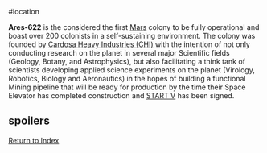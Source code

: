 #location

**Ares-622** is the considered the first [Mars](Mars.md) colony to be fully operational and boast over 200 colonists in a self-sustaining environment. The colony was founded by [Cardosa Heavy Industries (CHI)](CHI.md) with the intention of not only conducting research on the planet in several major Scientific fields (Geology, Botany, and Astrophysics), but also facilitating a think tank of scientists developing applied science experiments on the planet (Virology, Robotics, Biology and Aeronautics) in the hopes of building a functional Mining pipeline that will be ready for production by the time their Space Elevator has completed construction and [START V](StartV.md) has been signed.

## spoilers


[Return to Index](index.md)

